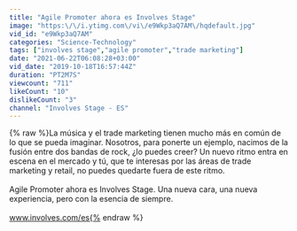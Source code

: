 ```yaml
---
title: "Agile Promoter ahora es Involves Stage"
image: "https:\/\/i.ytimg.com\/vi\/e9Wkp3aQ7AM\/hqdefault.jpg"
vid_id: "e9Wkp3aQ7AM"
categories: "Science-Technology"
tags: ["involves stage","agile promoter","trade marketing"]
date: "2021-06-22T06:08:28+03:00"
vid_date: "2019-10-18T16:57:44Z"
duration: "PT2M7S"
viewcount: "711"
likeCount: "10"
dislikeCount: "3"
channel: "Involves Stage - ES"
---
```

{% raw %}La música y el trade marketing tienen mucho más en común de lo que se pueda imaginar. Nosotros, para ponerte un ejemplo, nacimos de la fusión entre dos bandas de rock, ¿lo puedes creer? Un nuevo ritmo entra en escena en el mercado y tú, que te interesas por las áreas de trade marketing y retail, no puedes quedarte fuera de este ritmo.<br /><br />Agile Promoter ahora es Involves Stage. Una nueva cara, una nueva experiencia, pero con la esencia de siempre.<br /><br />www.involves.com/es{% endraw %}
